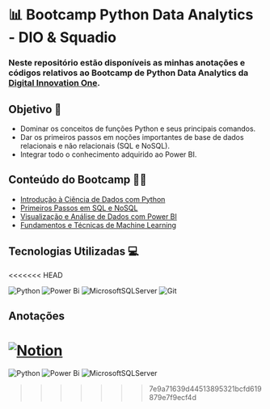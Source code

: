 # 📊 Bootcamp Python Data Analytics - DIO & Squadio

### Neste repositório estão disponíveis as minhas anotações e códigos relativos ao Bootcamp de Python Data Analytics da [Digital Innovation One](https://www.dio.me/).

## Objetivo 🎯
- Dominar os conceitos de funções Python e seus principais comandos. <br>
- Dar os primeiros passos em noções importantes de base de dados relacionais e não relacionais (SQL e NoSQL).
- Integrar todo o conhecimento adquirido ao Power BI.

## Conteúdo do Bootcamp ✍🏽
- [Introdução à Ciência de Dados com Python](https://github.com/lima-gab/bootcamp_python-data-analytics/tree/main/introducao-a-ciencia-de-dados-com-python)
- [Primeiros Passos em SQL e NoSQL](https://github.com/lima-gab/bootcamp_python-data-analytics/tree/main/primeiros-passos-em-sql-e-nosql)
- [Visualização e Análise de Dados com Power BI](https://github.com/lima-gab/bootcamp_python-data-analytics/tree/main/visualizacao-e-analise-de-dados-com-power-bi)
- [Fundamentos e Técnicas de Machine Learning](https://github.com/lima-gab/bootcamp_python-data-analytics/tree/main/fundamentos-e-tecnicas-de-machine-learning)

## Tecnologias Utilizadas 💻
<<<<<<< HEAD

![Python](https://img.shields.io/badge/python-3670A0?style=for-the-badge&logo=python&logoColor=ffdd54) ![Power Bi](https://img.shields.io/badge/power_bi-F2C811?style=for-the-badge&logo=powerbi&logoColor=black) ![MicrosoftSQLServer](https://img.shields.io/badge/Microsoft%20SQL%20Server-CC2927?style=for-the-badge&logo=microsoft%20sql%20server&logoColor=white) ![Git](https://img.shields.io/badge/git-%23F05033.svg?style=for-the-badge&logo=git&logoColor=white) 

## Anotações
[![Notion](https://img.shields.io/badge/Notion-%23000000.svg?style=for-the-badge&logo=notion&logoColor=white)](https://hickory-tugboat-783.notion.site/Python-Data-Analytics-Bootcamp-c3c498b8e6ea489780778f6d7f687ac2?pvs=4)
=======
![Python](https://img.shields.io/badge/python-3670A0?style=for-the-badge&logo=python&logoColor=ffdd54) ![Power Bi](https://img.shields.io/badge/power_bi-F2C811?style=for-the-badge&logo=powerbi&logoColor=black) ![MicrosoftSQLServer](https://img.shields.io/badge/Microsoft%20SQL%20Server-CC2927?style=for-the-badge&logo=microsoft%20sql%20server&logoColor=white)




>>>>>>> 7e9a71639d44513895321bcfd619879e7f9ecf4d
